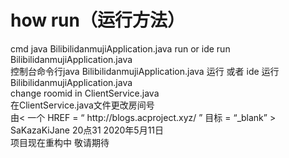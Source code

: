 <h1>how run（运行方法）</h1>
cmd java BilibilidanmujiApplication.java run  or  ide run BilibilidanmujiApplication.java</br>
控制台命令行java BilibilidanmujiApplication.java 运行  或者 ide 运行BilibilidanmujiApplication.java</br>
change roomid in ClientService.java</br>
在ClientService.java文件更改房间号</br>
由< 一个 HREF = “ http://blogs.acproject.xyz/ ”  目标 = “_blank” > SaKazaKiJane </ 一> 20点31 2020年5月11日</br>
项目现在重构中    敬请期待
